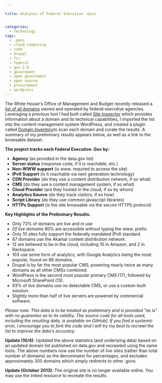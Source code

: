 ```yaml
---

title: Analysis of Federal Executive .Govs


categories:
  - Technology
tags:
  - .govs
  - cloud computing
  - code
  - drupal
  - fcc
  - federal
  - gov 2.0
  - government
  - open government
  - open source
  - procurement
  - wordpress
---
```


The White House's Office of Management and Budget recently released a [list of all domains](https://explore.data.gov/Federal-Government-Finances-and-Employment/Federal-Executive-Branch-Internet-Domains/ymya-7799/widget_preview?width=500&height=425&variation=md55-89i9) owned and operated by federal executive agencies. Leveraging a previous tool I had built called [Site Inspector](https://github.com/benbalter/Site-Inspector) which provides information about a domain and its technical capabilities, I imported the list into the content management system WordPress, and created a plugin called [Domain Inventory](https://github.com/benbalter/Domain-Inventory)to scan each domain and curate the results. A summary of my preliminary results appears below, as well as a link to the browsable dataset.

**The project tracks each Federal Executive .Gov by:**

* **Agency** (as provided in the data.gov list)
* **Server status** (response code, if it is reachable, etc.)
* **Non-WWW support** (is www. required to access the site)
* **IPv6 Support** (is it reachable via next generation technology)
* **CDN Provider** (do they use a content distribution network, if so what)
* **CMS** (do they use a content management system, if so what)
* **Cloud Provider** (are they hosted in the cloud, if so by whom)
* **Analytics Source** (do they track visitors, if so how)
* **Script Library** (do they use common javascript libraries)
* **HTTPs Support** (is the site browsable via the secure HTTPS protocol)

**Key Highlights of the Preliminary Results:**

* Only 73% of domains are live and in use
* *Of live domains* 80% are accessible without typing the www. prefix.
* Only 10 sites fully support the federally mandated IPv6 standard.
* 87 domains use the Akamai content distribution network.
* 12 are believed to be in the cloud, including 10 in Amazon, and 2 in Rackspace.
* 103 use some form of analytics, with Google Analytics being the most popular, found on 86 domains.
* Drupal is by far the most popular CMS, powering nearly twice as many domains as all other CMSs combined.
* WordPress is the second most popular primary CMS (17), followed by Microsoft SharePoint (13).
* 93% of *live* domains use no detectable CMS, or use a custom-built solution.
* Slightly more than half of live servers are powered by commercial software.

*Please note: This data is to be treated as preliminary and is provided "as is" with no guarantee as to its validity. The source code for all tools used, including the resulting data, is available on GitHub]. If you find a systemic error, I encourage you to fork the code and I will try my best to recrawl the list to improve the data's accuracy.*

**Update (10/4)**: Updated the above statistics (and underlying data) based on an updated domain list published on data.gov and recrawled using the same tools. The above numbers now use the number of *live* sites (rather than total number of domains) as the denominator for percentages, and excludes approximately 300 domains which simply redirects to other .govs.

**Update (October 2013)**: The original site is no longer available online. You may use the linked resource to recreate the results.
